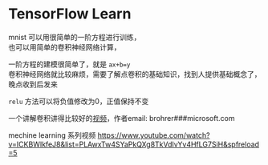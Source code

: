 # TensorFlow Learn

mnist 可以用很简单的一阶方程进行训练，  
也可以用简单的卷积神经网络计算，


一阶方程的建模很简单了，就是   `ax+b=y`  
卷积神经网络就比较麻烦，需要了解点卷积的基础知识，找到人提供基础概念了，晚点收到后发来

`relu` 方法可以将负值修改为0，正值保持不变

一个讲解卷积讲得比较好的[视频](https://www.youtube.com/watch?v=FmpDIaiMIeA)，作者email: brohrer###microsoft.com


mechine learning 系列视频 https://www.youtube.com/watch?v=ICKBWIkfeJ8&list=PLAwxTw4SYaPkQXg8TkVdIvYv4HfLG7SiH&spfreload=5